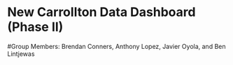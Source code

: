 # New Carrollton Data Dashboard (Phase II)
#Group Members: Brendan Conners, Anthony Lopez, Javier Oyola, and Ben Lintjewas
